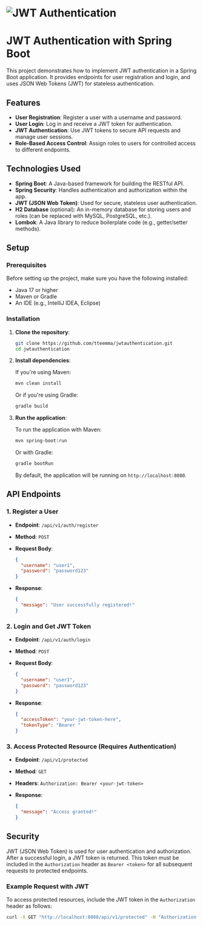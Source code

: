 # ![JWT Authentication](https://user-images.githubusercontent.com/74038190/212284094-e50ceae2-de86-4dd6-9f9c-a3ebcb3ede9e.gif)


# JWT Authentication with Spring Boot

This project demonstrates how to implement JWT authentication in a Spring Boot application. It provides endpoints for user registration and login, and uses JSON Web Tokens (JWT) for stateless authentication.

## Features

- **User Registration**: Register a user with a username and password.
- **User Login**: Log in and receive a JWT token for authentication.
- **JWT Authentication**: Use JWT tokens to secure API requests and manage user sessions.
- **Role-Based Access Control**: Assign roles to users for controlled access to different endpoints.

## Technologies Used

- **Spring Boot**: A Java-based framework for building the RESTful API.
- **Spring Security**: Handles authentication and authorization within the app.
- **JWT (JSON Web Token)**: Used for secure, stateless user authentication.
- **H2 Database** (optional): An in-memory database for storing users and roles (can be replaced with MySQL, PostgreSQL, etc.).
- **Lombok**: A Java library to reduce boilerplate code (e.g., getter/setter methods).

## Setup

### Prerequisites

Before setting up the project, make sure you have the following installed:

- Java 17 or higher
- Maven or Gradle
- An IDE (e.g., IntelliJ IDEA, Eclipse)

### Installation

1. **Clone the repository**:

    ```bash
    git clone https://github.com/tteemma/jwtauthentication.git
    cd jwtauthentication
    ```

2. **Install dependencies**:

    If you're using Maven:

    ```bash
    mvn clean install
    ```

    Or if you're using Gradle:

    ```bash
    gradle build
    ```

3. **Run the application**:

    To run the application with Maven:

    ```bash
    mvn spring-boot:run
    ```

    Or with Gradle:

    ```bash
    gradle bootRun
    ```

    By default, the application will be running on `http://localhost:8080`.

## API Endpoints

### 1. Register a User

- **Endpoint**: `/api/v1/auth/register`
- **Method**: `POST`
- **Request Body**:

    ```json
    {
      "username": "user1",
      "password": "password123"
    }
    ```

- **Response**:

    ```json
    {
      "message": "User successfully registered!"
    }
    ```

### 2. Login and Get JWT Token

- **Endpoint**: `/api/v1/auth/login`
- **Method**: `POST`
- **Request Body**:

    ```json
    {
      "username": "user1",
      "password": "password123"
    }
    ```

- **Response**:

    ```json
    {
      "accessToken": "your-jwt-token-here",
      "tokenType": "Bearer "
    }
    ```

### 3. Access Protected Resource (Requires Authentication)

- **Endpoint**: `/api/v1/protected`
- **Method**: `GET`
- **Headers**: `Authorization: Bearer <your-jwt-token>`

- **Response**:

    ```json
    {
      "message": "Access granted!"
    }
    ```

## Security

JWT (JSON Web Token) is used for user authentication and authorization. After a successful login, a JWT token is returned. This token must be included in the `Authorization` header as `Bearer <token>` for all subsequent requests to protected endpoints.

### Example Request with JWT

To access protected resources, include the JWT token in the `Authorization` header as follows:

```bash
curl -X GET "http://localhost:8080/api/v1/protected" -H "Authorization: Bearer <your-jwt-token>"
